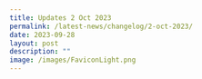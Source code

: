 ```yaml
---
title: Updates 2 Oct 2023
permalink: /latest-news/changelog/2-oct-2023/
date: 2023-09-28
layout: post
description: ""
image: /images/FaviconLight.png
---
```

